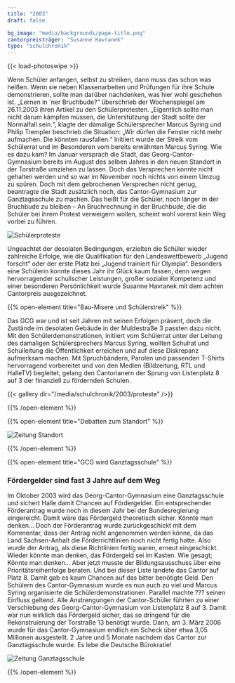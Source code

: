 ```yaml
---
title: "2003"
draft: false

bg_image: "media/backgrounds/page-title.png"
cantorpreisträger: "Susanne Havranek"
type: "schulchronik"
---
```


{{< load-photoswipe >}}

Wenn Schüler anfangen, selbst zu streiken, dann muss das schon was heißen. Wenn sie neben Klassenarbeiten und Prüfungen für ihre Schule demonstrieren, sollte man darüber nachdenken, was hier wohl geschehen ist. „Lernen in ´ner Bruchbude?“ überschrieb der Wochenspiegel am 26.11.2003 ihren Artikel zu den Schülerprotesten. „Eigentlich sollte man nicht darum kämpfen müssen, die Unterstützung der Stadt sollte der Normalfall sein.“, klagte der damalige Schülersprecher Marcus Syring und Philip Trempler beschrieb die Situation: „Wir dürfen die Fenster nicht mehr aufmachen. Die könnten rausfallen.“ Initiiert wurde der Streik vom Schülerrat und im Besonderen vom bereits erwähnten Marcus Syring. Wie es dazu kam? Im Januar versprach die Stadt, das Georg-Cantor-Gymnasium bereits im August des selben Jahres in den neuen Standort in der Torstraße umziehen zu lassen. Doch das Versprechen konnte nicht gehalten werden und so war im November noch nichts von einem Umzug zu spüren. Doch mit dem gebrochenen Versprechen nicht genug, beantragte die Stadt zusätzlich noch, das Cantor-Gymnasium zur Ganztagsschule zu machen. Das heißt für die Schüler, noch länger in der Bruchbude zu bleiben – An Bruchrechnung in der Bruchbude, die die Schüler bei ihrem Protest verweigern wollen, scheint wohl vorerst kein Weg vorbei zu führen.

![Schülerproteste](/media/schulchronik/2003/schuelerproteste.png)

Ungeachtet der desolaten Bedingungen, erzielten die Schüler wieder zahlreiche Erfolge, wie die Qualifikation für den Landeswettbewerb „Jugend forscht“ oder der erste Platz bei „Jugend trainiert für Olympia“. Besonders eine Schülerin konnte dieses Jahr ihr Glück kaum fassen, denn wegen hervorragender schulischer Leistungen, großer sozialer Kompetenz und einer besonderen Persönlichkeit wurde Susanne Havranek mit dem achten Cantorpreis ausgezeichnet.

{{% open-element title="Bau-Misere und Schülerstreik" %}}

Das GCG war und ist seit Jahren mit seinen Erfolgen präsent, doch die Zustände im desolaten Gebäude in der Muldestraße 3 passten dazu nicht. Mit den Schülerdemonstrationen, initiiert vom Schülerrat unter der Leitung des damaligen Schülersprechers Marcus Syring, wollten Schulrat und Schulleitung die Öffentlichkeit erreichen und auf diese Diskrepanz aufmerksam machen. Mit Spruchbändern, Parolen und passenden T-Shirts hervorragend vorbereitet und von den Medien (Bildzeitung, RTL und HalleTV) begleitet, gelang den Cantorianern der Sprung von Listenplatz 8 auf 3 der finanziell zu fördernden Schulen.

{{< gallery dir="/media/schulchronik/2003/proteste" />}}

{{% /open-element %}}

{{% open-element title="Debatten zum Standort" %}}

![Zeitung Standort](/media/schulchronik/2003/cantor-torschule.png)

{{% /open-element %}}

{{% open-element title="GCG wird Ganztagsschule" %}}

### Fördergelder sind fast 3 Jahre auf dem Weg

Im Oktober 2003 wird das Georg-Cantor-Gymnasium eine Ganztagsschule und sichert Halle damit Chancen auf Fördergelder. Ein entsprechender Förderantrag wurde noch in diesem Jahr bei der Bundesregierung eingereicht. Damit wäre das Fördergeld theoretisch sicher. Könnte man denken…
Doch der Förderantrag wurde zurückgeschickt mit dem Kommentar, dass der Antrag nicht angenommen werden könne, da das Land Sachsen-Anhalt die Förderrichtlinien noch nicht fertig hatte. Also wurde der Antrag, als diese Richtlinien fertig waren, erneut eingeschickt. Wieder könnte man denken, das Fördergeld sei im Kasten. Wie gesagt; Könnte man denken…
Aber jetzt musste der Bildungsausschuss über eine Prioritätsreihenfolge beraten. Und bei dieser Liste landete das Cantor auf Platz 8. Damit gab es kaum Chancen auf das bitter benötigte Geld.
Den Schülern des Cantor-Gymnasium wurde es nun auch zu viel und Marcus Syring organisierte die Schülerdemonstrationen. Parallel machte ??? seinen Einfluss geltend. Alle Anstrengungen der Cantor-Schüler führten zu einer Verschiebung des Georg-Cantor-Gymnasium von Listenplatz 8 auf 3. Damit war nun wirklich das Fördergeld sicher, das so dringend für die Rekonstruierung der Torstraße 13 benötigt wurde.
Dann, am 3. März 2006 wurde für das Cantor-Gymnasium endlich ein Scheck über etwa 3,05 Millionen ausgestellt. 2 Jahre und 5 Monate nachdem das Cantor zur Ganztagsschule wurde.
Es lebe die Deutsche Bürokratie!

![Zeitung Ganztagsschule](/media/schulchronik/2003/cantor-ganztagsschule.png)

{{% /open-element %}}
